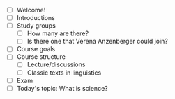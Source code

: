 - [ ] Welcome!
- [ ] Introductions
- [ ] Study groups
	- [ ] How many are there?
	- [ ] Is there one that Verena Anzenberger could join?
- [ ] Course goals
- [ ] Course structure
	- [ ] Lecture/discussions
	- [ ] Classic texts in linguistics
- [ ] Exam
- [ ] Today's topic: What is science?